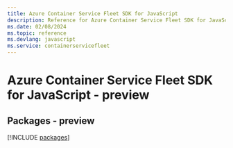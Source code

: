 ```yaml
---
title: Azure Container Service Fleet SDK for JavaScript
description: Reference for Azure Container Service Fleet SDK for JavaScript
ms.date: 02/08/2024
ms.topic: reference
ms.devlang: javascript
ms.service: containerservicefleet
---
```

# Azure Container Service Fleet SDK for JavaScript - preview
## Packages - preview
[!INCLUDE [packages](container-service-fleet-index.md)]